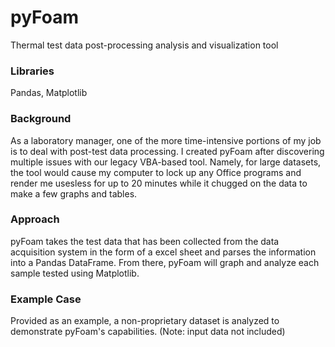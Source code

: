 # pyFoam
Thermal test data post-processing analysis and visualization tool

### Libraries
Pandas, Matplotlib

### Background
As a laboratory manager, one of the more time-intensive portions of my job is to deal with post-test data processing.  I created pyFoam after discovering multiple issues with our legacy VBA-based tool.  Namely, for large datasets, the tool would cause my computer to lock up any Office programs and render me usesless for up to 20 minutes while it chugged on the data to make a few graphs and tables.

### Approach
pyFoam takes the test data that has been collected from the data acquisition system in the form of a excel sheet and parses the information into a Pandas DataFrame.  From there, pyFoam will graph and analyze each sample tested using Matplotlib.

### Example Case
Provided as an example, a non-proprietary dataset is analyzed to demonstrate pyFoam's capabilities. (Note: input data not included)
